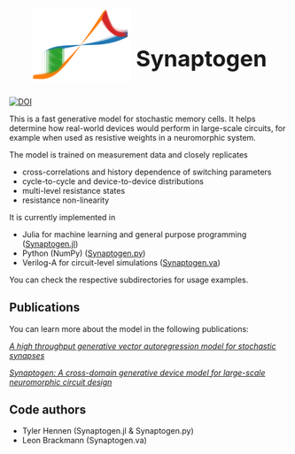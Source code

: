<h1 style="font-size:40px">
  <div style="display: flex; justify-content: center; align-items: center;">
    <img src="logo.png" alt="Alt text for image" style="width: 180px; height: auto; margin-right: 10px;"><br>
    Synaptogen
  </div>
</h1>

[![DOI](https://zenodo.org/badge/619079250.svg)](https://zenodo.org/doi/10.5281/zenodo.10942560)

This is a fast generative model for stochastic memory cells.  It helps determine how real-world devices would perform in large-scale circuits, for example when used as resistive weights in a neuromorphic system.

The model is trained on measurement data and closely replicates
- cross-correlations and history dependence of switching parameters
- cycle-to-cycle and device-to-device distributions
- multi-level resistance states
- resistance non-linearity


It is currently implemented in
- Julia for machine learning and general purpose programming ([Synaptogen.jl](Synaptogen.jl))
- Python (NumPy) ([Synaptogen.py](Synaptogen.py))
- Verilog-A for circuit-level simulations ([Synaptogen.va](Synaptogen.va))

You can check the respective subdirectories for usage examples.

## Publications

You can learn more about the model in the following publications:

[*A high throughput generative vector autoregression model for stochastic synapses*](https://www.frontiersin.org/journals/neuroscience/articles/10.3389/fnins.2022.941753/full)

[*Synaptogen: A cross-domain generative device model for large-scale neuromorphic circuit design*](https://doi.org/10.1109/TED.2024.3427616)

## Code authors

- Tyler Hennen (Synaptogen.jl & Synaptogen.py)
- Leon Brackmann (Synaptogen.va)
